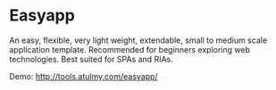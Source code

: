Easyapp
=======

An easy, flexible, very light weight, extendable, small to medium scale application template. Recommended for beginners exploring web technologies. Best suited for SPAs and RIAs.

Demo: http://tools.atulmy.com/easyapp/
